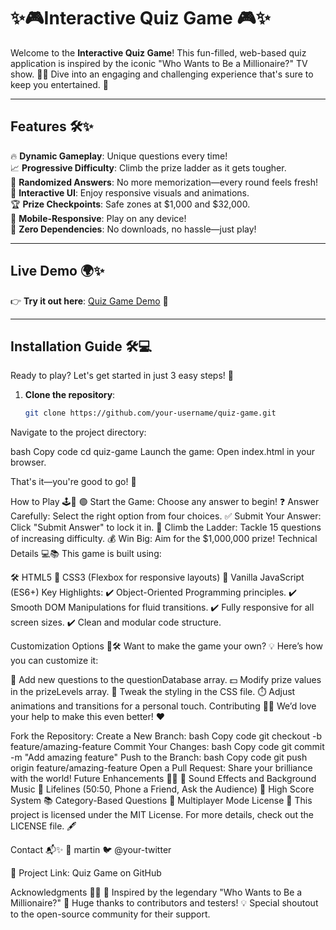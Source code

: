 # ✨🎮Interactive Quiz Game 🎮✨

Welcome to the **Interactive Quiz Game**! This fun-filled, web-based quiz application is inspired by the iconic "Who Wants to Be a Millionaire?" TV show. 🎥✨ Dive into an engaging and challenging experience that's sure to keep you entertained. 🌟

---

## Features 🛠️✨

🔥 **Dynamic Gameplay**: Unique questions every time!  
📈 **Progressive Difficulty**: Climb the prize ladder as it gets tougher.  
🎲 **Randomized Answers**: No more memorization—every round feels fresh!  
🎨 **Interactive UI**: Enjoy responsive visuals and animations.  
🏆 **Prize Checkpoints**: Safe zones at $1,000 and $32,000.  
📱 **Mobile-Responsive**: Play on any device!  
🚫 **Zero Dependencies**: No downloads, no hassle—just play!  

---

## Live Demo 🌍✨

👉 **Try it out here**: [Quiz Game Demo](your-demo-link-here) 🚀

---

## Installation Guide 🛠️💻

Ready to play? Let's get started in just 3 easy steps! 🎉  

1. **Clone the repository**:  
   ```bash
   git clone https://github.com/your-username/quiz-game.git
Navigate to the project directory:

bash
Copy code
cd quiz-game
Launch the game: Open index.html in your browser.

That's it—you're good to go! 🥳

How to Play 🕹️🎯
🟢 Start the Game: Choose any answer to begin!
❓ Answer Carefully: Select the right option from four choices.
✅ Submit Your Answer: Click "Submit Answer" to lock it in.
🏅 Climb the Ladder: Tackle 15 questions of increasing difficulty.
💰 Win Big: Aim for the $1,000,000 prize!
Technical Details 💻📚
This game is built using:

🛠️ HTML5
🎨 CSS3 (Flexbox for responsive layouts)
🚀 Vanilla JavaScript (ES6+)
Key Highlights:
✔️ Object-Oriented Programming principles.
✔️ Smooth DOM Manipulations for fluid transitions.
✔️ Fully responsive for all screen sizes.
✔️ Clean and modular code structure.


Customization Options 🎨🛠️
Want to make the game your own? 💡
Here’s how you can customize it:

🎯 Add new questions to the questionDatabase array.
💵 Modify prize values in the prizeLevels array.
🎨 Tweak the styling in the CSS file.
⏱️ Adjust animations and transitions for a personal touch.
Contributing 🤝💡
We’d love your help to make this even better! ❤️

Fork the Repository:
Create a New Branch:
bash
Copy code
git checkout -b feature/amazing-feature
Commit Your Changes:
bash
Copy code
git commit -m "Add amazing feature"
Push to the Branch:
bash
Copy code
git push origin feature/amazing-feature
Open a Pull Request: Share your brilliance with the world!
Future Enhancements 🔮✨
🚀 Sound Effects and Background Music
🎁 Lifelines (50:50, Phone a Friend, Ask the Audience)
🏅 High Score System
📚 Category-Based Questions
👥 Multiplayer Mode
License 📝
This project is licensed under the MIT License. For more details, check out the LICENSE file. 🖋️

Contact 📬✨
👤 martin
🐦 @your-twitter

📌 Project Link: Quiz Game on GitHub

Acknowledgments 🙏💖
🎉 Inspired by the legendary "Who Wants to Be a Millionaire?"
🌟 Huge thanks to contributors and testers!
💡 Special shoutout to the open-source community for their support.
